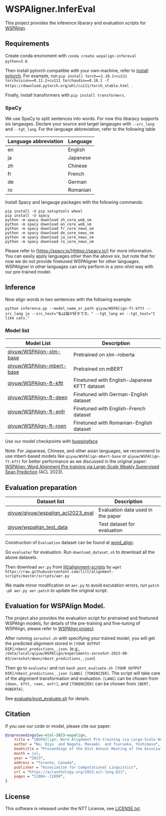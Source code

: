 # WSPAligner.InferEval
This project provides the inference libarary and evaluation scripts for [WSPAlign](https://github.com/qiyuw/WSPAlign).

## Requirements
Create conda enviroment with `conda create wspalign-infereval python=3.8`.

Then install pytorch compatible with your own machine, refer to [install pytorch](https://pytorch.org/get-started/previous-versions/). For example, run `pip install torch==1.10.1+cu111 torchvision==0.11.2+cu111 torchaudio==0.10.1 -f https://download.pytorch.org/whl/cu111/torch_stable.html
`.

Finally, install transformers with `pip install transformers`.

### SpaCy
We use SpaCy to split sentences into words. For now this libaracy supports six langauges. Declare your source and target langauges with `--src_lang` and `--tgt_lang`. For the language abbreviation, refer to the following table

| Language abbreviation | Language|
|-------|-------|
| en | English|
| ja | Japanese|
| zh | Chinese|
| fr | French |
| de | German |
| ro | Romanian|

Install Spacy and langauge packages with the following commands:
```
pip install -U pip setuptools wheel
pip install -U spacy
python -m spacy download zh_core_web_sm
python -m spacy download en_core_web_sm
python -m spacy download fr_core_news_sm
python -m spacy download de_core_news_sm
python -m spacy download ja_core_news_sm
python -m spacy download ro_core_news_sm
```

Please refer to [https://spacy.io/](https://spacy.io/) for more information. You can easily apply languages other than the above six, but note that for now we do not provide finetuned WSPAligner for other languages. WSPAligner in other languages can only perform in a zero-shot way with our pre-trained model.

## Inference
Now align words in two sentences with the following example:
```
python inference.py --model_name_or_path qiyuw/WSPAlign-ft-kftt --src_lang ja --src_text="私は猫が好きです。" --tgt_lang en --tgt_text="I like cats."
```

### Model list
| Model List| Description|
|-------|-------|
|[qiyuw/WSPAlign-xlm-base](https://huggingface.co/qiyuw/WSPAlign-xlm-base) | Pretrained on xlm-roberta |
|[qiyuw/WSPAlign-mbert-base](https://huggingface.co/qiyuw/WSPAlign-mbert-base) | Pretrained on mBERT|
|[qiyuw/WSPAlign-ft-kftt](https://huggingface.co/qiyuw/WSPAlign-ft-kftt)| Finetuned with English-Japanese KFTT dataset|
|[qiyuw/WSPAlign-ft-deen](https://huggingface.co/qiyuw/WSPAlign-ft-deen)| Finetuned with German-English dataset|
[qiyuw/WSPAlign-ft-enfr](https://huggingface.co/qiyuw/WSPAlign-ft-enfr)| Finetuned with English-French dataset|
[qiyuw/WSPAlign-ft-roen](https://huggingface.co/qiyuw/WSPAlign-ft-roen)| Finetuned with Romanian-English dataset|

Use our model checkpoints with [huggingface](https://huggingface.co/)

Note: For Japanese, Chinese, and other asian languages, we recommend to use mbert-based models like `qiyuw/WSPAlign-mbert-base` or `qiyuw/WSPAlign-ft-kftt` for better performance as we discussed in the original paper: [WSPAlign: Word Alignment Pre-training via Large-Scale Weakly Supervised Span Prediction](https://aclanthology.org/2023.acl-long.621/) (ACL 2023).

## Evaluation preparation
| Dataset list| Description|
|-------|-------|
|[qiyuw/qiyuw/wspalign_acl2023_eval](https://huggingface.co/datasets/qiyuw/wspalign_acl2023_eval)|Evaluation data used in the paper|
|[qiyuw/wspalign_test_data](https://huggingface.co/datasets/qiyuw/wspalign_test_data)| Test dataset for evaluation|

Construction of `Evaluation` dataset can be found at [word_align](https://github.com/nttcslab-nlp/word_align).

Go `evaluate/` for evaluation. Run `download_dataset.sh` to download all the above datasets.

Then download `aer.py` from [lilt/alignment-scripts](https://github.com/lilt/alignment-scripts/tree/master) by `wget https://raw.githubusercontent.com/lilt/alignment-scripts/master/scripts/aer.py`

We made minor modification on `aer.py` to avoid excutation errors, run `patch -p0 aer.py aer.patch` to update the original script.

## Evaluation for WSPAlign Model.
The project also provides the evaluation script for pretrained and finetuned WSPAlign models, for details of the pre-training and fine-tuning of WSPAlign, please refer to [WSPAlign project](https://github.com/qiyuw/WSPAlign).

After running `zeroshot.sh` with specifying your trained model, you will get the predicted alignment stored in `[YOUR OUTPUT DIR]/nbest_predictions_.json`. (e.g., `/data/local/qiyuw/WSPAlign/experiments-zeroshot-2023-08-03/zeroshot/deen/nbest_predictions_.json`)

Then go to `evaluate/` and run `bash post_evaluate.sh [YOUR OUTPUT DIR]/nbest_predictions_.json [LANG] [TOKENIZER]`. The script will take care of the alignment transformation and evaluation. `[LANG]` can be chosen from `[deen, kftt, roen, enfr]`, and `[TOKENIZER]` can be chosen from `[BERT, ROBERTA]`.

See [evaluate/post_evaluate.sh](evaluate/postprocess.sh) for details.

## Citation
If you use our code or model, please cite our paper:
```bibtex
@inproceedings{wu-etal-2023-wspalign,
    title = "{WSPA}lign: Word Alignment Pre-training via Large-Scale Weakly Supervised Span Prediction",
    author = "Wu, Qiyu  and Nagata, Masaaki  and Tsuruoka, Yoshimasa",
    booktitle = "Proceedings of the 61st Annual Meeting of the Association for Computational Linguistics (Volume 1: Long Papers)",
    month = jul,
    year = "2023",
    address = "Toronto, Canada",
    publisher = "Association for Computational Linguistics",
    url = "https://aclanthology.org/2023.acl-long.621",
    pages = "11084--11099",
}
```

## License

This software is released under the NTT License, see [LICENSE.txt](LICENSE.txt).
